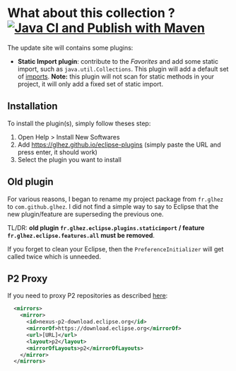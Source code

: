 # What about this collection ? [![Java CI and Publish with Maven](https://github.com/glhez/eclipse-plugins/actions/workflows/build.yml/badge.svg)](https://github.com/glhez/eclipse-plugins/actions/workflows/build.yml)

The update site will contains some plugins:

- **Static   Import   plugin**:   contribute   to  the  _Favorites_  and  add  some  static  import,  such  as
`java.util.Collections`.  This  plugin  will add a default set of [imports][1]. **Note:** this plugin will not
scan for static methods in your project, it will only add a fixed set of static import.

## Installation

To install the plugin(s), simply follow theses step:

1. Open Help > Install New Softwares
2. Add <https://glhez.github.io/eclipse-plugins> (simply paste the URL and press enter, it should work)
3. Select the plugin you want to install

## Old plugin

For various reasons, I began to rename my project package from `fr.glhez` to `com.github.glhez`.
I did not find a simple way to say to Eclipse that the new plugin/feature are superseding the previous one.

TL/DR: **old plugin `fr.glhez.eclipse.plugins.staticimport` / feature `fr.glhez.eclipse.features.all` must be removed**.

If you forget to clean your Eclipse, then the `PreferenceInitializer` will get called twice which is unneeded.

## P2 Proxy

If you need to proxy P2 repositories as described [here][2]:

```xml
  <mirrors>
    <mirror>
      <id>nexus-p2-download.eclipse.org</id>
      <mirrorOf>https://download.eclipse.org</mirrorOf>
      <url>[URL]</url>
      <layout>p2</layout>
      <mirrorOfLayouts>p2</mirrorOfLayouts>
    </mirror>
  </mirrors>
```

[1]: com.github.glhez.eclipse.plugins.staticimport/src/main/java/com/github/glhez/eclipse/plugins/staticimport/PreferenceInitializer.java
[2]: https://wiki.eclipse.org/Tycho/Target_Platform/Authentication_and_Mirrors
